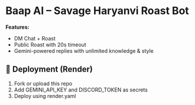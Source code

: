 # Baap AI – Savage Haryanvi Roast Bot

**Features:**
- DM Chat + Roast
- Public Roast with 20s timeout
- Gemini-powered replies with unlimited knowledge & style

## 🔧 Deployment (Render)
1. Fork or upload this repo
2. Add GEMINI_API_KEY and DISCORD_TOKEN as secrets
3. Deploy using render.yaml